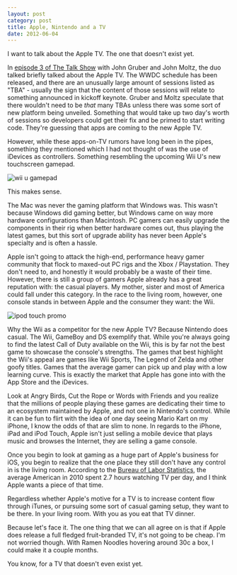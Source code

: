 ```yaml
---
layout: post
category: post
title: Apple, Nintendo and a TV
date: 2012-06-04
---
```


I want to talk about the Apple TV. The one that doesn't exist yet.

In [episode 3 of The Talk Show](http://muleradio.net/thetalkshow/3/) with John Gruber and John Moltz, the duo talked briefly talked about the Apple TV. The WWDC schedule has been released, and there are an unusually large amount of sessions listed as "TBA" - usually the sign that the content of those sessions will relate to something announced in kickoff keynote. Gruber and Moltz speculate that there wouldn't need to be _that_ many TBAs unless there was some sort of new platform being unveiled. Something that would take up two day's worth of sessions so developers could get their fix and be primed to start writing code. They're guessing that apps are coming to the new Apple TV.

However, while these apps-on-TV rumors have long been in the pipes, something they mentioned which I had not thought of was the use of iDevices as controllers. Something resembling the upcoming Wii U's new touchscreen gamepad.

![wii u gamepad](https://dl.dropbox.com/u/418570/logicalstate/wii-u-gamepad.jpg)

This makes sense.

The Mac was never the gaming platform that Windows was. This wasn't because Windows did gaming better, but Windows came on way more hardware configurations than Macintosh. PC gamers can easily upgrade the components in their rig when better hardware comes out, thus playing the latest games, but this sort of upgrade ability has never been Apple's specialty and is often a hassle.

Apple isn't going to attack the high-end, performance heavy gamer community that flock to maxed-out PC rigs and the Xbox / Playstation. They don't need to, and honestly it would probably be a waste of their time. However, there is still a group of gamers Apple already has a great reputation with: the casual players. My mother, sister and most of America could fall under this category. In the race to the living room, however, one console stands in between Apple and the consumer they want: the Wii.

![ipod touch promo](https://dl.dropbox.com/u/418570/logicalstate/ipod-touch-promo.jpg)

Why the Wii as a competitor for the new Apple TV? Because Nintendo does casual. The Wii, GameBoy and DS exemplify that. While you're always going to find the latest Call of Duty available on the Wii, this is by far not the best game to showcase the console's strengths. The games that best highlight the Wii's appeal are games like Wii Sports, The Legend of Zelda and other goofy titles. Games that the average gamer can pick up and play with a low learning curve. This is exactly the market that Apple has gone into with the App Store and the iDevices.

Look at Angry Birds, Cut the Rope or Words with Friends and you realize that the millions of people playing these games are dedicating their time to an ecosystem maintained by Apple, and not one in Nintendo's control. While it can be fun to flirt with the idea of one day seeing Mario Kart on my iPhone, I know the odds of that are slim to none. In regards to the iPhone, iPad and iPod Touch, Apple isn't just selling a mobile device that plays music and browses the Internet, they are selling a game console.

Once you begin to look at gaming as a huge part of Apple's business for iOS, you begin to realize that the one place they still don't have any control in is the living room. According to the [Bureau of Labor Statistics](http://www.bls.gov/news.release/atus.nr0.htm), the average American in 2010 spent 2.7 hours watching TV per day, and I think Apple wants a piece of that time.

Regardless whether Apple's motive for a TV is to increase content flow through iTunes, or pursuing some sort of casual gaming setup, they want to be there. In your living room. With you as you eat that TV dinner.

Because let's face it. The one thing that we can all agree on is that if Apple does release a full fledged fruit-branded TV, it's not going to be cheap. I'm not worried though. With Ramen Noodles hovering around 30c a box, I could make it a couple months.

You know, for a TV that doesn't even exist yet.